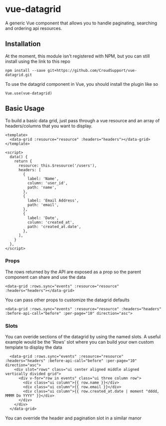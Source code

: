 # vue-datagrid
A generic Vue component that allows you to handle paginating, searching and ordering api resources. 

## Installation
At the moment, this module isn't registered with NPM, but you can still install using the link to this repo
```
npm install --save git+https://github.com/CroudSupport/vue-datagrid.git
```

To use the datagrid component in Vue, you should install the plugin like so
```
Vue.use(vue-datagrid)
```

## Basic Usage
To build a basic data grid, just pass through a vue resource and an array of headers/columns that you want to display.  

```
<template>
  <data-grid :resource="resource" :headers="headers"></data-grid>
</template>

<script>
  data() {
    return {
      resource: this.$resource('/users'),
      headers: [
        {
          label: 'Name',
          column: 'user_id',
          path: 'name',
        },
        {
          label: 'Email Address',
          path: 'email',
        },
        {
          label: 'Date',
          column: 'created_at',
          path: 'created_at.date',
        },
      ],
    }
  },
</script>
```

### Props
The rows returned by the API are exposed as a prop so the parent component can share and use the data
```
<data-grid :rows.sync="events" :resource="resource" :headers="headers"></data-grid>
```
You can pass other props to customize the datagrid defaults
```
<data-grid :rows.sync="events" :resource="resource" :headers="headers" :before-api-call="before" :per-page="10" direction="asc">
```

### Slots
You can overide sections of the datagrid by using the named slots. A useful example would be the 'Rows' slot where you can build your own custom template to display the data
```
  <data-grid :rows.sync="events" :resource="resource" :headers="headers" :before-api-call="before" :per-page="10" direction="asc">
    <div slot="rows" class="ui center aligned middle aligned vertically divided grid">
      <div v-for="row in events" class="ui three column row">
        <div class="ui column">{{ row.name }}</div>
        <div class="ui column">{{ row.email }}</div>
        <div class="ui column">{{ row.created_at.date | moment "dddd, MMMM Do YYYY" }}</div>
      </div>
    </div>
  </data-grid>
```
You can override the header and pagination slot in a similar manor
